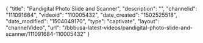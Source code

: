 {
    "title": "Pandigital Photo Slide and Scanner",
    "description": "",
    "channelid": "111091684",
    "videoid": "110005432",
    "date_created": "1502525518",
    "date_modified": "1504049170",
    "type": "captivate",
    "layout": "channelVideo",
    "url": "\/bbbusa-latest-videos\/pandigital-photo-slide-and-scanner\/111091684-110005432"
}
